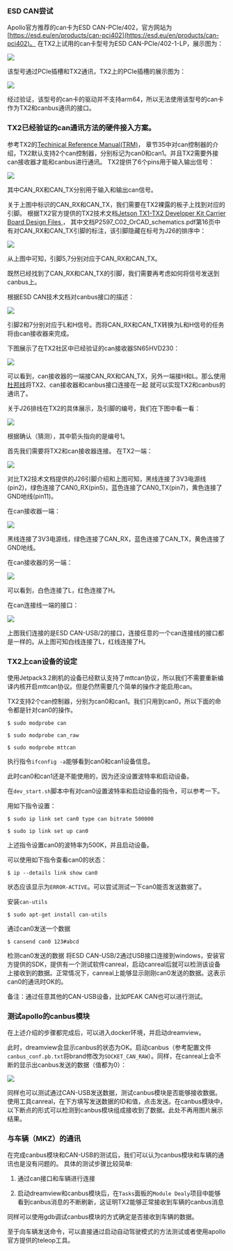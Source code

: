 ### ESD CAN尝试
Apollo官方推荐的can卡为ESD CAN-PCIe/402，官方网站为[https://esd.eu/en/products/can-pci402](https://esd.eu/en/products/can-pci402)。
在TX2上试用的can卡型号为ESD CAN-PCIe/402-1-LP，展示图为：

  ![](images/can_pcie402_1_lp.png)

该型号通过PCIe插槽和TX2通讯，TX2上的PCIe插槽的展示图为：

  ![](images/pcie_slot_on_tx2.png)

经过验证，该型号的can卡的驱动并不支持arm64，所以无法使用该型号的can卡作为TX2和canbus通讯的接口。

### TX2已经验证的can通讯方法的硬件接入方案。
参考TX2的[Techinical Reference Manual(TRM)](https://developer.nvidia.com/embedded/downloads#?tx=$product,jetson_tx2)，
章节35中对can控制器的介绍，TX2默认支持2个can控制器，分别标记为can0和can1。并且TX2需要外接can接收器才能和canbus进行通讯。
TX2提供了6个pins用于输入输出信号：

![](images/can_pins_on_tx2.png)

其中CAN_RX和CAN_TX分别用于输入和输出can信号。

关于上图中标识的CAN_RX和CAN_TX，我们需要在TX2裸露的板子上找到对应的引脚。
根据TX2官方提供的TX2技术文档[Jetson TX1-TX2 Developer Kit Carrier Board Design Files ](https://developer.nvidia.com/embedded/downloads#?tx=$product,jetson_tx2)，
其中文档P2597_C02_OrCAD_schematics.pdf第16页中有对CAN_RX和CAN_TX引脚的标注，该引脚隐藏在标号为J26的排序中：

![](images/J26_on_tx2.png)

从上图中可知，引脚5,7分别对应于CAN_RX和CAN_TX。

既然已经找到了CAN_RX和CAN_TX的引脚，我们需要再考虑如何将信号发送到canbus上。

根据ESD CAN技术文档对canbus接口的描述：

![](images/can_interface_for_canbus.png)

引脚2和7分别对应于L和H信号。而将CAN_RX和CAN_TX转换为L和H信号的任务将由can接收器来完成。

下图展示了在TX2社区中已经验证的can接收器SN65HVD230：

![](images/can_transceiver.png)

可以看到，can接收器的一端接CAN_RX和CAN_TX，另外一端接H和L。那么使用[杜邦线](https://baike.baidu.com/item/%E6%9D%9C%E9%82%A6%E7%BA%BF)将TX2、can接收器和canbus接口连接在一起
就可以实现TX2和canbus的通讯了。

关于J26排线在TX2的具体展示，及引脚的编号，我们在下图中看一看：

![](images/J26_in_reality.png)

根据确认（猜测），其中箭头指向的是编号1。

首先我们需要将TX2和can接收器连接。
在TX2一端：

![](images/connection_on_TX2.png)

对比TX2技术文档提供的J26引脚介绍和上图可知，黑线连接了3V3电源线(pin2)，绿色连接了CAN0_RX(pin5)，蓝色连接了CAN0_TX(pin7)，黄色连接了GND地线(pin11)。

在can接收器一端：

![](images/connection_on_canT_1.png)

黑线连接了3V3电源线，绿色连接了CAN_RX，蓝色连接了CAN_TX，黄色连接了GND地线。

在can接收器的另一端：

![](images/connection_on_canT_2.png)

可以看到，白色连接了L，红色连接了H。

在can连接线一端的接口：

![](images/connection_on_can_interface.png)

上图我们连接的是ESD CAN-USB/2的接口，连接任意的一个can连接线的接口都是一样的。从上图可知白线连接了L，红线连接了H。

### TX2上can设备的设定

使用Jetpack3.2刷机的设备已经默认支持了mttcan协议，所以我们不需要重新编译内核开启mttcan协议。但是仍然需要几个简单的操作才能启用can。

TX2支持2个can控制器，分别为can0和can1。我们只用到can0，所以下面的命令都是针对can0的操作。

`$ sudo modprobe can`

`$ sudo modprobe can_raw`

`$ sudo modprobe mttcan`

执行指令`ifconfig -a`能够看到can0和can1设备信息。

此时can0和can1还是不能使用的，因为还没设置波特率和启动设备。

在`dev_start.sh`脚本中有对can0设置波特率和启动设备的指令，可以参考一下。

用如下指令设置：

`$ sudo ip link set can0 type can bitrate 500000`

`$ sudo ip link set up can0`

上述指令设置can0的波特率为500K，并且启动设备。

可以使用如下指令查看can0的状态：

`$ ip --details link show can0`

状态应该显示为`ERROR-ACTIVE`。可以尝试测试一下can0能否发送数据了。

安装`can-utils`

`$ sudo apt-get install can-utils`

通过can0发送一个数据

`$ cansend can0 123#abcd`

检测can0发送的数据
将ESD CAN-USB/2通过USB接口连接到windows，安装官方提供的SDK，提供有一个测试软件canreal，启动canreal后就可以检测该设备上接收到的数据。正常情况下，canreal上能够显示刚刚can0发送的数据。这表示can0的通讯时OK的。

备注：通过任意其他的CAN-USB设备，比如PEAK CAN也可以进行测试。

### 测试apollo的canbus模块

在上述介绍的步骤都完成后，可以进入docker环境，并启动dreamview。

此时，dreamview会显示canbus的状态为OK。启动canbus（参考配置文件`canbus_conf.pb.txt`将brand修改为`SOCKET_CAN_RAW`）。同样，在canreal上会不断的显示出canbus发送的数据（值都为0）：

![](images/canreal_output.png)

同样也可以测试通过CAN-USB发送数据，测试canbus模块是否能够接收数据。使用工具canreal，在下方填写发送数据的ID和值，点击发送。在canbus模块中，以下断点的形式可以检测到canbus模块组成接收到了数据。此处不再用图片展示结果。

### 与车辆（MKZ）的通讯
在完成canbus模块和CAN-USB的测试后，我们可以认为canbus模块和车辆的通讯也是没有问题的。
具体的测试步骤比较简单:

1. 通过can接口和车辆进行连接

2. 启动dreamview和canbus模块后，在`Tasks`面板的`Module Dealy`项目中能够看到canbus消息的不断刷新，这证明TX2能够正常接收到车辆的canbus消息

同样可以使用gdb调试canbus模块的方式确定是否接收到车辆的数据。

至于向车辆发送命令，可以直接通过启动自动驾驶模式的方法测试或者使用apollo官方提供的teleop工具。
